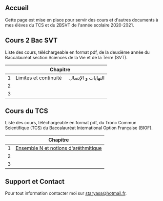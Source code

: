 ## Accueil

Cette page est mise en place pour servir des cours et d'autres documents à mes éléves du TCS et du 2BSVT de l'année scolaire 2020-2021.

## Cours 2 Bac SVT

Liste des cours, téléchargeable en format pdf, de la deuxième année du Baccalauréat section Sciences de la Vie et de la Terre (SVT).

|   | Chapitre                                         |
|:-:|--------------------------------------------------|
| 1 | Limites et continuité &emsp; النهايات و الإتصال   |
| 2 |                                                  |
| 3 |                                                  |

## Cours du TCS

Liste des cours, téléchargeable en format pdf, du Tronc Commun Scientifique (TCS) du Baccalauréat International Option Française (BIOF).

|   | Chapitre                                         |
|:-:|--------------------------------------------------|
| 1 | [Ensemble N et notions d'aréthmitique](pdfs/TCS/chap1.pdf)             |
| 2 |                                                  |
| 3 |                                                  |

## Support et Contact

Pour tout information contacter moi sur [staryass@hotmail.fr](staryass@hotmail.fr).
